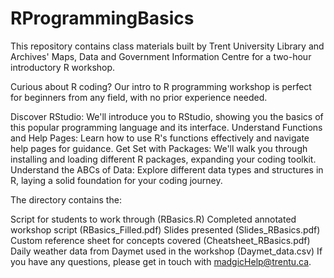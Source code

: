 # RProgrammingBasics
This repository contains class materials built by Trent University Library and Archives' Maps, Data and Government Information Centre for a two-hour introductory R workshop.

Curious about R coding? Our intro to R programming workshop is perfect for beginners from any field, with no prior experience needed.

Discover RStudio: We'll introduce you to RStudio, showing you the basics of this popular programming language and its interface.
Understand Functions and Help Pages: Learn how to use R's functions effectively and navigate help pages for guidance.
Get Set with Packages: We'll walk you through installing and loading different R packages, expanding your coding toolkit.
Understand the ABCs of Data: Explore different data types and structures in R, laying a solid foundation for your coding journey.

The directory contains the:

Script for students to work through (RBasics.R)
Completed annotated workshop script (RBasics_Filled.pdf)
Slides presented (Slides_RBasics.pdf)
Custom reference sheet for concepts covered (Cheatsheet_RBasics.pdf)
Daily weather data from Daymet used in the workshop (Daymet_data.csv)
If you have any questions, please get in touch with madgicHelp@trentu.ca.

